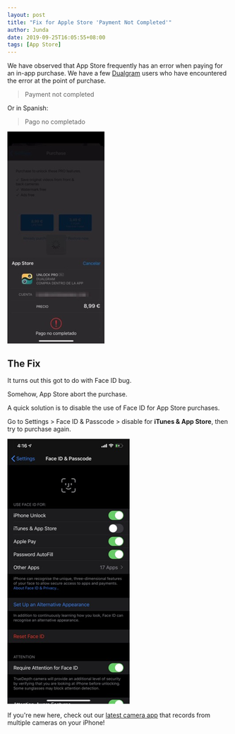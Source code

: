 ```yaml
---
layout: post
title: "Fix for Apple Store 'Payment Not Completed'"
author: Junda
date: 2019-09-25T16:05:55+08:00
tags: [App Store]
---
```


We have observed that App Store frequently has an error when paying for an in-app purchase. We have a few [Dualgram](https://dualgram.com) users who have encountered the error at the point of purchase.

> Payment not completed

Or in Spanish:

> Pago no completado

![](/img/app-store-error-not-completed.jpg)

## The Fix

It turns out this got to do with Face ID bug.

Somehow, App Store abort the purchase.

A quick solution is to disable the use of Face ID for App Store purchases.

Go to Settings > Face ID & Passcode > disable for **iTunes & App Store**, then try to purchase again.

![](/img/app-store-disable-face-id.jpg)

If you're new here, check out our [latest camera app](/2019/09/17/we-made-an-app-to-record-front-and-back-cameras-simultaneously/) that records from multiple cameras on your iPhone!

